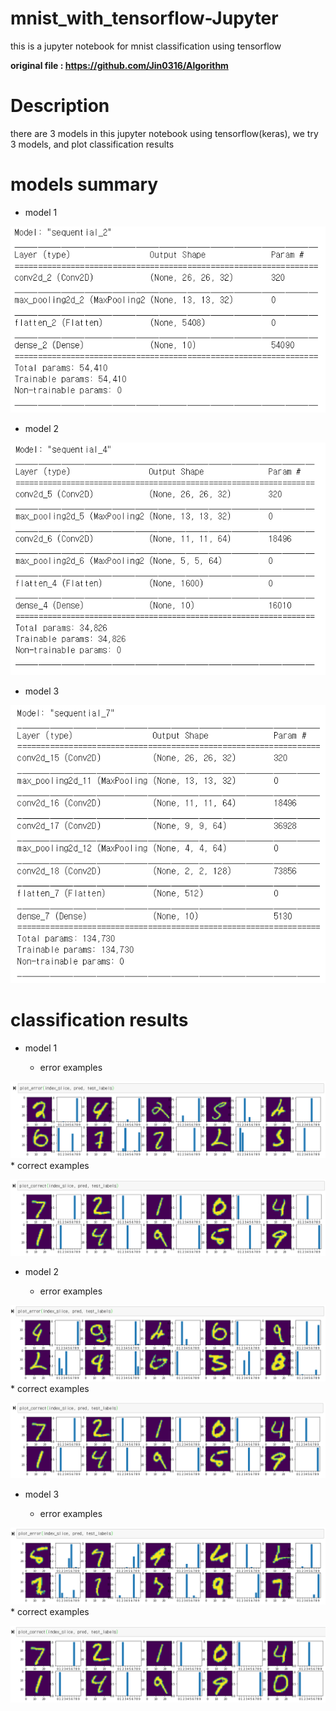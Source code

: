 # mnist_with_tensorflow-Jupyter
this is a jupyter notebook for mnist classification using tensorflow

**original file : https://github.com/Jin0316/Algorithm**



# Description 

there are 3 models in this jupyter notebook
using tensorflow(keras), we try 3 models, and plot classification results

# models summary

  * model 1
  
![Model 1](/model_summary/model_1.PNG)

  * model 2
  
![Model 2](/model_summary/model_2.PNG)

  * model 3
  
![Model 3](/model_summary/model_3.PNG) 


# classification results
  
   * model 1
      
      * error examples
      
![Model 1 Error](/model_summary/m1_wrong.PNG)
      * correct examples
      
![Model 1 Correct](/model_summary/m1_correct.PNG)


  * model 2

    * error examples
      
![Model 2 Error](/model_summary/m2_wrong.PNG)
    * correct examples
      
![Model 2 Correct](/model_summary/m2_correct.PNG)
  * model 3
     
    * error examples
      
![Model 3 Error](/model_summary/m3_wrong.PNG)
    * correct examples
      
![Model 3 Correct](/model_summary/m3_correct.PNG)
